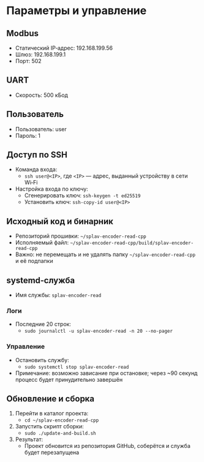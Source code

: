 # Параметры и управление

## Modbus

- Статический IP‑адрес: 192.168.199.56
- Шлюз: 192.168.199.1
- Порт: 502

## UART

- Скорость: 500 кБод

## Пользователь

- Пользователь: user
- Пароль: 1

## Доступ по SSH

- Команда входа:
    - `ssh user@<IP>`, где `<IP>` — адрес, выданный устройству в сети Wi‑Fi
- Настройка входа по ключу:
    - Сгенерировать ключ: `ssh-keygen -t ed25519`
    - Установить ключ: `ssh-copy-id user@<IP>`

## Исходный код и бинарник

- Репозиторий прошивки: `~/splav-encoder-read-cpp`
- Исполняемый файл: `~/splav-encoder-read-cpp/build/splav-encoder-read-cpp`
- Важно: не перемещать и не удалять папку `~/splav-encoder-read-cpp` и её подпапки

## systemd‑служба

- Имя службы: `splav-encoder-read`

### Логи

- Последние 20 строк:
    - `sudo journalctl -u splav-encoder-read -n 20 --no-pager`

### Управление

- Остановить службу:
    - `sudo systemctl stop splav-encoder-read`
- Примечание: возможно зависание при остановке; через ~90 секунд процесс будет принудительно завершён

## Обновление и сборка

1. Перейти в каталог проекта:
    - `cd ~/splav-encoder-read-cpp`
2. Запустить скрипт сборки:
    - `sudo ./update-and-build.sh`
3. Результат:
    - Проект обновится из репозитория GitHub, соберётся и служба будет перезапущена
